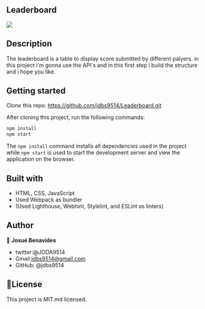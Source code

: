 ## Leaderboard

![](https://img.shields.io/badge/Microverse-blueviolet)

## Description 

The leaderboard is a table to display score submitted by different palyers. in this project i'm gonna use the API's and in this first step i build the structure and i hope you like.

## Getting started

Clone this repo: https://github.com/jdbs9514/Leaderboard.git

After cloning this project, run the following commands:

```markdown
npm install
npm start
```

The `npm install` command installs all dependencies used in the project while `npm start` is used to start the development server and view the application on the browser.

## Built with

- HTML, CSS, JavaScript
- Used Webpack as bundler
- (Used Lighthouse, Webhint, Stylelint, and ESLint as linters)

## Author

👤 **Josué Benavides**
- twitter:@JODA9514
- Gmail:jdbs9514@gmail.com
- GitHub: @jdbs9514

## 📝License

This project is MIT.md licensed.


